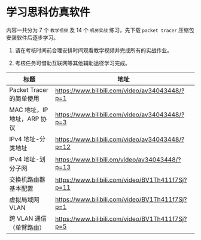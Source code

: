 # 学习思科仿真软件

内容一共分为 7 个 `教学视频` 及 14 个 `机房实战` 练习，先下载 `packet tracer` 压缩包安装软件后逐步学习。

1. 请在考核时间前合理安排时间观看教学视频并完成所有的实战作业。

2. 考核任务可借助互联网等其他辅助途径学习完成。

| 标题                        | 地址                                             |
| --------------------------- | ------------------------------------------------ |
| Packet Tracer 的简单使用    | https://www.bilibili.com/video/av34043448/?p=1   |
| MAC 地址，IP 地址，ARP 协议 | https://www.bilibili.com/video/av34043448/?p=3   |
| IPv4 地址-分类地址          | https://www.bilibili.com/video/av34043448/?p=12  |
| IPv4 地址-划分子网          | https://www.bilibili.om/video/av34043448/?p=13   |
| 交换机路由器基本配置        | https://www.bilibili.com/video/BV1Th411f7Sj?p=11 |
| 虚拟局域网 VLAN             | https://www.bilibili.com/video/BV1Th411f7Sj?p=1  |
| 跨 VLAN 通信（单臂路由）    | https://www.bilibili.com/video/BV1Th411f7Sj?p=5  |

